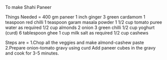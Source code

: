 To make Shahi Paneer

Things Needed =
400 gm paneer
1 inch ginger
3 green cardamom
1 teaspoon red chilli
1 teaspoon garam masala powder
1 1/2 cup tomato puree
water as required
1/2 cup almonds
2 onion
3 green chilli
1/2 cup yoghurt (curd)
6 tablespoon ghee
1 cup milk
salt as required
1/2 cup cashews

Steps are =
1.Chop all the veggies and make almond-cashew paste
2.Prepare onion-tomato gravy using curd
 Add paneer cubes in the gravy and cook for 3-5 minutes.